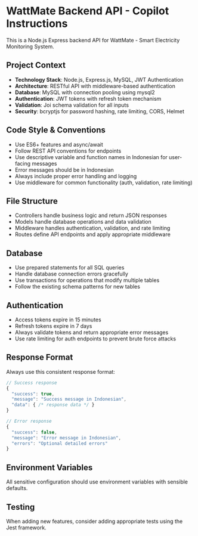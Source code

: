 <!-- Use this file to provide workspace-specific custom instructions to Copilot. For more details, visit https://code.visualstudio.com/docs/copilot/copilot-customization#_use-a-githubcopilotinstructionsmd-file -->

# WattMate Backend API - Copilot Instructions

This is a Node.js Express backend API for WattMate - Smart Electricity Monitoring System.

## Project Context

- **Technology Stack**: Node.js, Express.js, MySQL, JWT Authentication
- **Architecture**: RESTful API with middleware-based authentication
- **Database**: MySQL with connection pooling using mysql2
- **Authentication**: JWT tokens with refresh token mechanism
- **Validation**: Joi schema validation for all inputs
- **Security**: bcryptjs for password hashing, rate limiting, CORS, Helmet

## Code Style & Conventions

- Use ES6+ features and async/await
- Follow REST API conventions for endpoints
- Use descriptive variable and function names in Indonesian for user-facing messages
- Error messages should be in Indonesian
- Always include proper error handling and logging
- Use middleware for common functionality (auth, validation, rate limiting)

## File Structure

- Controllers handle business logic and return JSON responses
- Models handle database operations and data validation
- Middleware handles authentication, validation, and rate limiting
- Routes define API endpoints and apply appropriate middleware

## Database

- Use prepared statements for all SQL queries
- Handle database connection errors gracefully
- Use transactions for operations that modify multiple tables
- Follow the existing schema patterns for new tables

## Authentication

- Access tokens expire in 15 minutes
- Refresh tokens expire in 7 days
- Always validate tokens and return appropriate error messages
- Use rate limiting for auth endpoints to prevent brute force attacks

## Response Format

Always use this consistent response format:

```javascript
// Success response
{
  "success": true,
  "message": "Success message in Indonesian",
  "data": { /* response data */ }
}

// Error response
{
  "success": false,
  "message": "Error message in Indonesian",
  "errors": "Optional detailed errors"
}
```

## Environment Variables

All sensitive configuration should use environment variables with sensible defaults.

## Testing

When adding new features, consider adding appropriate tests using the Jest framework.

